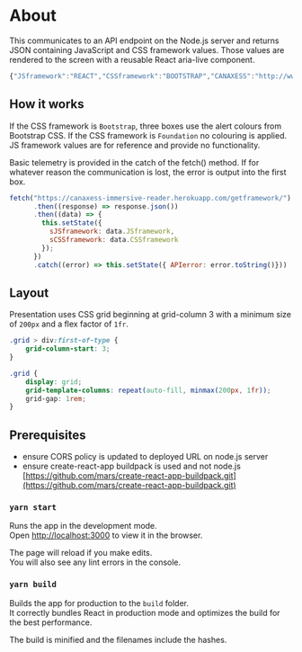 # About
This communicates to an API endpoint on the Node.js server and returns JSON containing JavaScript and CSS framework values. Those values are rendered to the screen with a reusable React aria-live component.

```javascript
{"JSframework":"REACT","CSSframework":"BOOTSTRAP","CANAXESS":"http://www.canaxess.com.au"}
```

## How it works

If the CSS framework is `Bootstrap`, three boxes use the alert colours from Bootstrap CSS. If the CSS framework is `Foundation` no colouring is applied. JS framework values are for reference and provide no functionality.

Basic telemetry is provided in the catch of the fetch() method. If for whatever reason the communication is lost, the error is output into the first box.

```javascript
fetch("https://canaxess-immersive-reader.herokuapp.com/getframework/")
      .then((response) => response.json())
      .then((data) => {
        this.setState({
          sJSframework: data.JSframework,
          sCSSframework: data.CSSframework
        });
      })
      .catch((error) => this.setState({ APIerror: error.toString()}))
```

## Layout
Presentation uses CSS grid beginning at grid-column 3 with a minimum size of `200px` and a flex factor of `1fr`.

```css
.grid > div:first-of-type {
	grid-column-start: 3;
}

.grid {
	display: grid;
	grid-template-columns: repeat(auto-fill, minmax(200px, 1fr));
	grid-gap: 1rem;
}
```

## Prerequisites
* ensure CORS policy is updated to deployed URL on node.js server
* ensure create-react-app buildpack is used and not node.js [https://github.com/mars/create-react-app-buildpack.git](https://github.com/mars/create-react-app-buildpack.git)

### `yarn start`

Runs the app in the development mode.<br />
Open [http://localhost:3000](http://localhost:3000) to view it in the browser.

The page will reload if you make edits.<br />
You will also see any lint errors in the console.

### `yarn build`

Builds the app for production to the `build` folder.<br />
It correctly bundles React in production mode and optimizes the build for the best performance.

The build is minified and the filenames include the hashes.

